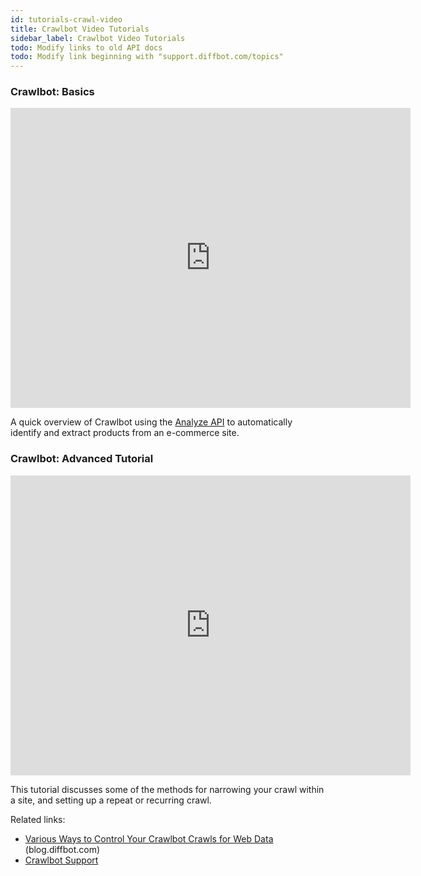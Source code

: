 ```yaml
---
id: tutorials-crawl-video
title: Crawlbot Video Tutorials
sidebar_label: Crawlbot Video Tutorials
todo: Modify links to old API docs
todo: Modify link beginning with "support.diffbot.com/topics"
---
```


<div id="docBody">
<h3>Crawlbot: Basics</h3>
<iframe width="640" height="480" src="https://www.youtube.com/embed/qH9VYKxU1NI?rel=0&amp;showinfo=0" frameborder="0" allowfullscreen></iframe>
<p>A quick overview of Crawlbot using the <a href="api-analyze">Analyze API</a> to automatically identify and extract products from an e-commerce site.</p>

<h3>Crawlbot: Advanced Tutorial</h3>
<iframe width="640" height="480" src="https://www.youtube.com/embed/c2gET-OugTM?rel=0&amp;showinfo=0" frameborder="0" allowfullscreen></iframe>
<p>This tutorial discusses some of the methods for narrowing your crawl within a site, and setting up a repeat or recurring crawl.</p>
<p>Related links:</p>
<ul>
<li>
<a href="http://blog.diffbot.com/various-ways-to-control-your-crawlbot-crawls-for-web-data/">Various Ways to Control Your Crawlbot Crawls for Web Data</a> (blog.diffbot.com)</li>
<li><a href="http://support.diffbot.com/topics/crawlbot/">Crawlbot Support</a></li>
</ul>

</div>